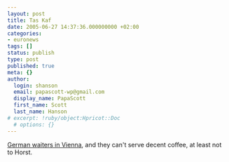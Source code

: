 ```yaml
---
layout: post
title: Tas Kaf
date: 2005-06-27 14:37:36.000000000 +02:00
categories:
- euronews
tags: []
status: publish
type: post
published: true
meta: {}
author:
  login: shanson
  email: papascott-wp@gmail.com
  display_name: PapaScott
  first_name: Scott
  last_name: Hanson
# excerpt: !ruby/object:Hpricot::Doc
  # options: {}
---
```

<p><a href="http://homepage.univie.ac.at/horst.prillinger/blog/archives/2005/06/001199.html" title="The Aardvark Speaks: No coffee">German waiters in Vienna</a>, and they can't serve decent coffee, at least not to Horst.</p>
